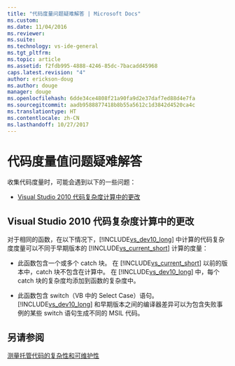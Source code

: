 ```yaml
---
title: "代码度量问题疑难解答 | Microsoft Docs"
ms.custom: 
ms.date: 11/04/2016
ms.reviewer: 
ms.suite: 
ms.technology: vs-ide-general
ms.tgt_pltfrm: 
ms.topic: article
ms.assetid: f2fdb995-4888-4246-85dc-7bacadd45968
caps.latest.revision: "4"
author: erickson-doug
ms.author: douge
manager: douge
ms.openlocfilehash: 6dde34ce4808f21a90fa9d2e37daf7ed88d4e7fa
ms.sourcegitcommit: aadb9588877418b8b55a5612c1d3842d4520ca4c
ms.translationtype: HT
ms.contentlocale: zh-CN
ms.lasthandoff: 10/27/2017
---
```

# <a name="troubleshooting-code-metrics-issues"></a>代码度量值问题疑难解答
收集代码度量时，可能会遇到以下的一些问题：  
  
-   [Visual Studio 2010 代码复杂度计算中的更改](#Changes_in_Visual_Studio_2010_code_complexity_calculations)  
  
##  <a name="Changes_in_Visual_Studio_2010_code_complexity_calculations"></a>Visual Studio 2010 代码复杂度计算中的更改  
 对于相同的函数，在以下情况下，[!INCLUDE[vs_dev10_long](../code-quality/includes/vs_dev10_long_md.md)] 中计算的代码复杂度度量可以不同于早期版本的 [!INCLUDE[vs_current_short](../code-quality/includes/vs_current_short_md.md)] 计算的度量：  
  
-   此函数包含一个或多个 catch 块。 在 [!INCLUDE[vs_current_short](../code-quality/includes/vs_current_short_md.md)] 以前的版本中，catch 块不包含在计算中。 在 [!INCLUDE[vs_dev10_long](../code-quality/includes/vs_dev10_long_md.md)] 中，每个 catch 块的复杂度均添加到函数的复杂度中。  
  
-   此函数包含 switch（VB 中的 Select Case）语句。 [!INCLUDE[vs_dev10_long](../code-quality/includes/vs_dev10_long_md.md)] 和早期版本之间的编译器差异可以为包含失败事例的某些 switch 语句生成不同的 MSIL 代码。  
  
## <a name="see-also"></a>另请参阅  
 [测量托管代码的复杂性和可维护性](../code-quality/measuring-complexity-and-maintainability-of-managed-code.md)